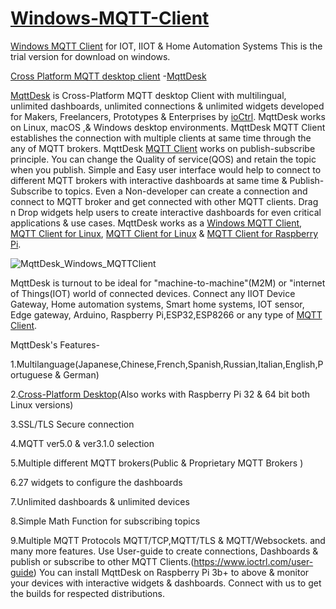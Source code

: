 # [Windows-MQTT-Client](https://www.ioctrl.com)
[Windows MQTT Client](https://www.ioctrl.com) for IOT, IIOT &amp; Home Automation Systems
This is the trial version for download on windows.

[Cross Platform MQTT desktop client](https://www.ioctrl.com) -[MqttDesk](https://www.ioctrl.com)


[MqttDesk](https://www.ioctrl.com/mqttdesk) is Cross-Platform MQTT desktop Client with multilingual, unlimited dashboards, unlimited connections & unlimited widgets developed for Makers, Freelancers, Prototypes & Enterprises by [ioCtrl](https://www.ioctrl.com). MqttDesk works on Linux, macOS ,& Windows desktop environments. MqttDesk MQTT Client establishes the connection with multiple clients at same time through the any of MQTT brokers. MqttDesk [MQTT Client](https://www.ioctrl.com) works on publish-subscribe principle. You can change the Quality of service(QOS) and retain the topic when you publish. Simple and Easy user interface would help to connect to different MQTT brokers with interactive dashboards at same time & Publish-Subscribe to topics. Even a Non-developer can create a connection and connect to MQTT broker and get connected with other MQTT clients. Drag n Drop widgets help users to create interactive dashboards for even critical applications & use cases.
MqttDesk works as a [Windows MQTT Client](https://www.ioctrl.com), [MQTT Client for Linux](https://www.ioctrl.com), [MQTT Client for Linux](https://www.ioctrl.com) & [MQTT Client for Raspberry Pi](https://www.ioctrl.com).

![MqttDesk_Windows_MQTTClient](https://user-images.githubusercontent.com/78931481/130110223-79e3f080-151c-475d-9bfb-8ce6eccb053a.gif)



MqttDesk is turnout to be ideal for "machine-to-machine"(M2M) or "internet of Things(IOT) world of connected devices. Connect any IIOT Device Gateway, Home automation systems, Smart home systems, IOT sensor, Edge gateway, Arduino, Raspberry Pi,ESP32,ESP8266 or any type of [MQTT Client](https://www.ioctrl.com).

MqttDesk's Features-

1.Multilanguage(Japanese,Chinese,French,Spanish,Russian,Italian,English,Portuguese & German)

2.[Cross-Platform Desktop](https://www.ioctrl.com)(Also works with Raspberry Pi 32 & 64 bit both Linux versions)

3.SSL/TLS Secure connection

4.MQTT ver5.0 & ver3.1.0 selection

5.Multiple different MQTT brokers(Public & Proprietary MQTT Brokers )

6.27 widgets to configure the dashboards

7.Unlimited dashboards & unlimited devices

8.Simple Math Function for subscribing topics

9.Multiple MQTT Protocols MQTT/TCP,MQTT/TLS & MQTT/Websockets. and many more features. Use User-guide to create connections, Dashboards & publish or subscribe to other MQTT Clients.(https://www.ioctrl.com/user-guide) You can install MqttDesk on Raspberry Pi 3b+ to above & monitor your devices with interactive widgets & dashboards. Connect with us to get the builds for respected distributions.


